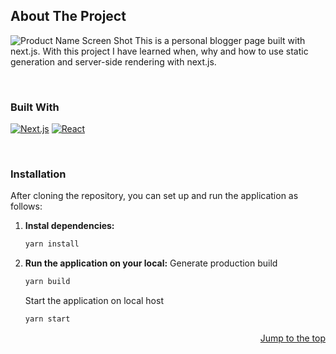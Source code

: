 <a id="readme-top"></a>
## About The Project
![Product Name Screen Shot](https://github.com/mrexiati/blogger/assets/50190023/6e11eab6-12f4-4d14-a68d-9ab2b1aab4d5)
This is a personal blogger page built with next.js. With this project I have learned when, why and how to use static generation and server-side rendering with next.js.


<br>

### Built With
[![Next.js](https://img.shields.io/badge/Next.js-black?style=flat-square&logo=next.js)](https://nextjs.org/) [![React](https://img.shields.io/badge/React-blue?style=flat-square&logo=react)](https://reactjs.org/) 

<br>


### Installation

After cloning the repository, you can set up and run the application as follows:

1. **Instal dependencies:**
   ```sh
   yarn install
   ```

2. **Run the application on your local:**
   Generate production build
   ```sh
   yarn build
   ```
   Start the application on local host
   ```sh
   yarn start
   ```

<p align="right"><a href="#readme-top">Jump to the top</a></p>
<a id="readme-bottom"></a>




